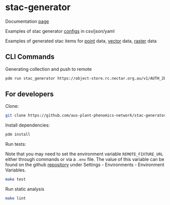 # stac-generator

Documentation [page](https://aus-plant-phenomics-network.github.io/stac-generator/)

Examples of stac generator [configs](./example/configs/) in csv/json/yaml

Examples of generated stac items for [point]() data, [vector]() data, [raster]() data

## CLI Commands

Generating collection and push to remote

```bash
pdm run stac_generator https://object-store.rc.nectar.org.au/v1/AUTH_2b454f47f2654ab58698afd4b4d5eba7/mccn-test-data/OZBarley/remote_config.json --dst http://203.101.227.130:8082 --id OZBarleyTestData
```


## For developers

Clone:

```bash
git clone https://github.com/aus-plant-phenomics-network/stac-generator.git
```

Install dependencies:

```bash
pdm install
```

Run tests:

Note that you may need to set the environment variable `REMOTE_FIXTURE_URL` either through commands or via a `.env` file. The value of this variable
can be found on the github [repository](https://github.com/aus-plant-phenomics-network/stac-generator/settings/environments/4607709709/edit) under Settings - Environments - Environment Variables.

```bash
make test
```

Run static analysis

```bash
make lint
```
